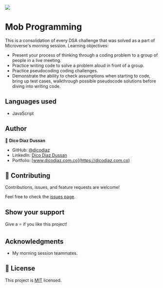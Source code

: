 ![](https://img.shields.io/badge/Microverse-blueviolet)

# Mob Programming

This is a consolidation of every DSA challenge that was solved as a part of Microverse's morning session. Learning objectives:
- Present your process of thinking through a coding problem to a group of people in a live meeting.
- Practice writing code to solve a problem aloud in front of a group.
- Practice pseudocoding coding challenges.
- Demonstrate the ability to check assumptions when starting to code, bring up test cases, walkthrough possible pseudocode solutions before diving into writing code.

## Languages used

- JavaScript

## Author

👤 **Dico Diaz Dussan**

- GitHub: [@dicodiaz](https://github.com/dicodiaz)
- LinkedIn: [Dico Diaz Dussan](https://www.linkedin.com/in/dico-diaz-dussan-476106a6/)
- Portfolio: [www.dicodiaz.com.co](https://dicodiaz.com.co)

## 🤝 Contributing

Contributions, issues, and feature requests are welcome!

Feel free to check the [issues page](../../issues/).

## Show your support

Give a ⭐️ if you like this project!

## Acknowledgments

- My morning session teammates.

## 📝 License

This project is [MIT](./MIT.md) licensed.
